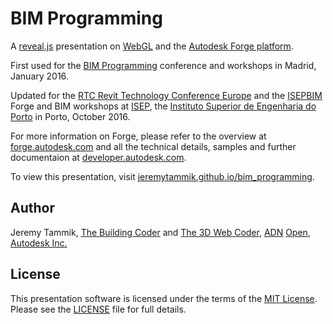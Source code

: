 # BIM Programming

A [reveal.js](https://github.com/hakimel/reveal.js) presentation
on [WebGL](https://www.khronos.org/webgl) and
the [Autodesk Forge platform](https://developer.autodesk.com).

First used for
the [BIM Programming](http://www.bimprogramming.com) conference and workshops in Madrid, January 2016.

Updated for 
the [RTC Revit Technology Conference Europe](http://www.rtcevents.com/rtc2016eur) and 
the [ISEPBIM](https://www.facebook.com/ISEPBIM) Forge and BIM workshops at [ISEP](http://www.isep.ipp.pt), 
the [Instituto Superior de Engenharia do Porto](http://www.isep.ipp.pt) in Porto, October 2016.

For more information on Forge, please refer
to the overview at [forge.autodesk.com](https://forge.autodesk.com)
and all the technical details, samples and further documentaion
at [developer.autodesk.com](https://developer.autodesk.com).

To view this presentation, visit [jeremytammik.github.io/bim_programming](http://jeremytammik.github.io/bim_programming).


## Author

Jeremy Tammik,
[The Building Coder](http://thebuildingcoder.typepad.com) and
[The 3D Web Coder](http://the3dwebcoder.typepad.com),
[ADN](http://www.autodesk.com/adn)
[Open](http://www.autodesk.com/adnopen),
[Autodesk Inc.](http://www.autodesk.com)


## License

This presentation software is licensed under the terms of
the [MIT License](http://opensource.org/licenses/MIT).
Please see the [LICENSE](LICENSE) file for full details.

